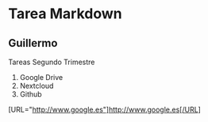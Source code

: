 # Tarea Markdown
## Guillermo

Tareas Segundo Trimestre
1. Google Drive
2. Nextcloud
3. Github


[URL="http://www.google.es"]http://www.google.es[/URL]
